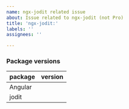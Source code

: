 ```yaml
---
name: ngx-jodit related issue
about: Issue related to ngx-jodit (not Pro)
title: 'ngx-jodit:'
labels: ''
assignees: ''

---
```


<!-- Describe the issue as detailed as possible, in a way I can reproduce it easily. The better the description the faster the solution.

Did you check if the issue exists on the Jodit Demo page?
https://xdsoft.net/jodit/

If the issue exists on the Demo page, it's an issue related with jodit package itself. Open an issue on its repository:
https://github.com/xdan/jodit

This text is a hidden comment. You can remove it or you can write your description above or under this comment.
-->

### Package versions

| package          | version |
|---------------|---------|
| Angular           |               |
| jodit                |                |
